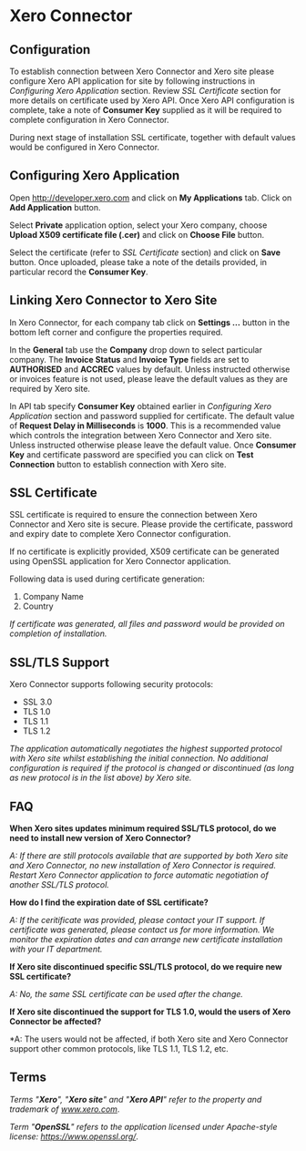 # Xero Connector #

## Configuration ##

To establish connection between Xero Connector and Xero site please configure Xero API application for site by following instructions in *Configuring Xero Application* section. Review *SSL Certificate* section for more details on certificate used by Xero API. Once Xero API configuration is complete, take a note of **Consumer Key** supplied as it will be required to complete configuration in Xero Connector.

During next stage of installation SSL certificate, together with default values would be configured in Xero Connector.

## Configuring Xero Application ##

Open http://developer.xero.com and click on **My Applications** tab. Click on **Add Application** button.

Select **Private** application option, select your Xero company, choose **Upload X509 certificate file (.cer)** and click on **Choose File** button.

Select the certificate (refer to *SSL Certificate* section) and click on **Save** button. Once uploaded, please take a note of the details provided, in particular record the **Consumer Key**.

## Linking Xero Connector to Xero Site ##

In Xero Connector, for each company tab click on **Settings …** button in the bottom left corner and configure the properties required.

In the **General** tab use the **Company** drop down to select particular company. The **Invoice Status** and **Invoice Type** fields are set to **AUTHORISED** and **ACCREC** values by default. Unless instructed otherwise or invoices feature is not used, please leave the default values as they are required by Xero site.

In API tab specify **Consumer Key** obtained earlier in *Configuring Xero Application* section and password supplied for certificate. The default value of **Request Delay in Milliseconds** is **1000**. This is a recommended value which controls the integration between Xero Connector and Xero site. Unless instructed otherwise please leave the default value. Once **Consumer Key** and certificate password are specified you can click on **Test Connection** button to establish connection with Xero site.

## SSL Certificate ##

SSL certificate is required to ensure the connection between Xero Connector and Xero site is secure. Please provide the certificate, password and expiry date to complete Xero Connector configuration. 

If no certificate is explicitly provided, X509 certificate can be generated using OpenSSL application for Xero Connector application.

Following data is used during certificate generation:

1. Company Name
1. Country

*If certificate was generated, all files and password would be provided on completion of installation.*

## SSL/TLS Support ##

Xero Connector supports following security protocols:

* SSL 3.0
* TLS 1.0
* TLS 1.1
* TLS 1.2

*The application automatically negotiates the highest supported protocol with Xero site whilst establishing the initial connection. No additional configuration is required if the protocol is changed or discontinued (as long as new protocol is in the list above) by Xero site.*

## FAQ ##

**When Xero sites updates minimum required SSL/TLS protocol, do we need to install new version of Xero Connector?**

*A: If there are still protocols available that are supported by both Xero site and Xero Connector, no new installation of Xero Connector is required. Restart Xero Connector application to force automatic negotiation of another SSL/TLS protocol.*

**How do I find the expiration date of SSL certificate?**

*A: If the ceritificate was provided, please contact your IT support. If certificate was generated, please contact us for more information. We monitor the expiration dates and can arrange new certificate installation with your IT department.*

**If Xero site discontinued specific SSL/TLS protocol, do we require new SSL certificate?**

*A: No, the same SSL certificate can be used after the change.*

**If Xero site discontinued the support for TLS 1.0, would the users of Xero Connector be affected?**

*A: The users would not be affected, if both Xero site and Xero Connector support other common protocols, like TLS 1.1, TLS 1.2, etc.

## Terms ##

*Terms "**Xero**", "**Xero site**" and "**Xero API**" refer to the property and trademark of www.xero.com*.

*Term "**OpenSSL**" refers to the application licensed under Apache-style license: https://www.openssl.org/*.

